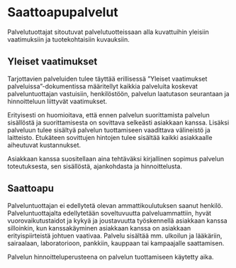# Saattoapupalvelut 
Palvelutuottajat sitoutuvat palvelutuotteissaan alla kuvattuihin yleisiin vaatimuksiin ja tuotekohtaisiin kuvauksiin.


## Yleiset vaatimukset

Tarjottavien palveluiden tulee täyttää erillisessä ”Yleiset vaatimukset palveluissa”-dokumentissa määritellyt kaikkia palveluita koskevat palveluntuottajan vastuisiin, henkilöstöön, palvelun laatutason seurantaan ja hinnoitteluun liittyvät vaatimukset.

Erityisesti on huomioitava, että ennen palvelun suorittamista palvelun sisällöstä ja suorittamisesta on sovittava selkeästi asiakkaan kanssa. Lisäksi palveluun tulee sisältyä palvelun tuottamiseen vaadittava välineistö ja laitteisto. Etukäteen sovittujen hintojen tulee sisältää kaikki asiakkaalle aiheutuvat kustannukset.

Asiakkaan kanssa suositellaan aina tehtäväksi kirjallinen sopimus palvelun toteutuksesta, sen sisällöstä, ajankohdasta ja hinnoittelusta.

## Saattoapu

Palveluntuottajan ei edellytetä olevan ammattikoulutuksen saanut henkilö. Palveluntuottajalta edellytetään soveltuvuutta palveluammattiin, hyvät vuorovaikutustaidot ja kykyä ja joustavuutta työskennellä asiakkaan kanssa silloinkin, kun kanssakäyminen asiakkaan kanssa on asiakkaan erityispiirteistä johtuen vaativaa. Palvelu sisältää mm. ulkoilun ja lääkäriin, sairaalaan, laboratorioon, pankkiin, kauppaan tai kampaajalle saattamisen.

Palvelun hinnoitteluperusteena on palvelun tuottamiseen käytetty aika.
